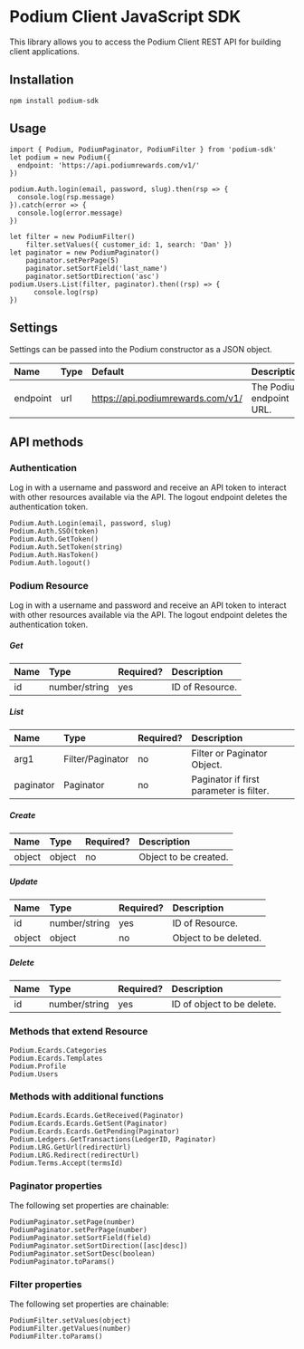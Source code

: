 # Podium Client JavaScript SDK

This library allows you to access the Podium Client REST API for building client applications. 

## Installation
```
npm install podium-sdk
```

## Usage
```
import { Podium, PodiumPaginator, PodiumFilter } from 'podium-sdk'
let podium = new Podium({
  endpoint: 'https://api.podiumrewards.com/v1/'
})

podium.Auth.login(email, password, slug).then(rsp => {
  console.log(rsp.message)
}).catch(error => {
  console.log(error.message)
})

let filter = new PodiumFilter()
    filter.setValues({ customer_id: 1, search: 'Dan' })
let paginator = new PodiumPaginator()
    paginator.setPerPage(5)
    paginator.setSortField('last_name')
    paginator.setSortDirection('asc')
podium.Users.List(filter, paginator).then((rsp) => {
      console.log(rsp)
})

``` 

## Settings
Settings can be passed into the Podium constructor as a JSON object.

| Name  | Type | Default | Description |
| :------------- | :------------- | :------------- | :------------- |
| endpoint  | url  | https://api.podiumrewards.com/v1/ | The Podium endpoint URL. |

## API methods

### Authentication
Log in with a username and password and receive an API token to interact with other resources available via the API. The logout endpoint deletes the authentication token. 

```
Podium.Auth.Login(email, password, slug)
Podium.Auth.SSO(token)
Podium.Auth.GetToken()
Podium.Auth.SetToken(string)
Podium.Auth.HasToken()
Podium.Auth.logout()

```

### Podium Resource
Log in with a username and password and receive an API token to interact with other resources available via the API. The logout endpoint deletes the authentication token. 

##### Get

| Name  | Type | Required? | Description |
| :------------- | :------------- | :------------- | :------------- |
| id  | number/string  | yes | ID of Resource. |

##### List

| Name  | Type | Required? | Description |
| :------------- | :------------- | :------------- | :------------- |
| arg1  | Filter/Paginator  | no | Filter or Paginator Object. |
| paginator  | Paginator  | no | Paginator if first parameter is filter. |

##### Create

| Name  | Type | Required? | Description |
| :------------- | :------------- | :------------- | :------------- |
| object  | object  | no | Object to be created. |

##### Update

| Name  | Type | Required? | Description |
| :------------- | :------------- | :------------- | :------------- |
| id  | number/string  | yes | ID of Resource. |
| object  | object  | no | Object to be deleted. |

##### Delete

| Name  | Type | Required? | Description |
| :------------- | :------------- | :------------- | :------------- |
| id  | number/string  | yes | ID of object to be delete. |



### Methods that extend Resource

```
Podium.Ecards.Categories
Podium.Ecards.Templates
Podium.Profile
Podium.Users

```

### Methods with additional functions

```
Podium.Ecards.Ecards.GetReceived(Paginator)
Podium.Ecards.Ecards.GetSent(Paginator)
Podium.Ecards.Ecards.GetPending(Paginator)
Podium.Ledgers.GetTransactions(LedgerID, Paginator)
Podium.LRG.GetUrl(redirectUrl)
Podium.LRG.Redirect(redirectUrl)
Podium.Terms.Accept(termsId)

```

### Paginator properties
The following set properties are chainable:

```
PodiumPaginator.setPage(number)
PodiumPaginator.setPerPage(number)
PodiumPaginator.setSortField(field)
PodiumPaginator.setSortDirection([asc|desc])
PodiumPaginator.setSortDesc(boolean)
PodiumPaginator.toParams()

```

### Filter properties
The following set properties are chainable:

```
PodiumFilter.setValues(object)
PodiumFilter.getValues(number)
PodiumFilter.toParams()
```